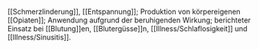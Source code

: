 [[Schmerzlinderung]], [[Entspannung]]; Produktion von körpereigenen [[Opiaten]]; Anwendung aufgrund der beruhigenden Wirkung; berichteter Einsatz bei [[Blutung]]en, [[Blutergüsse]]n, [[Illness/Schlaflosigkeit]] und [[Illness/Sinusitis]].